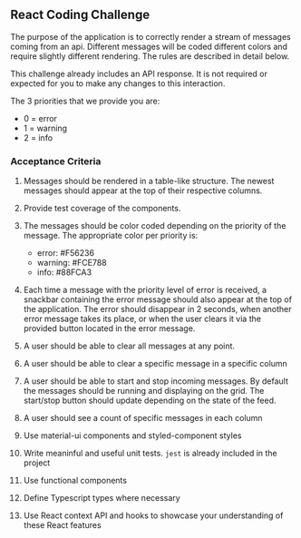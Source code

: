 ## React Coding Challenge

The purpose of the application is to correctly render a stream of messages coming from an api. Different messages will be coded different colors and require slightly different rendering. The rules are described in detail below.

This challenge already includes an API response. It is not required or expected for you to make any changes to this interaction.

The 3 priorities that we provide you are:
  * 0 = error
  * 1 = warning
  * 2 = info

### Acceptance Criteria

1. Messages should be rendered in a table-like structure. The newest messages should appear at the top of their respective columns.
2. Provide test coverage of the components. 
3. The messages should be color coded depending on the priority of the message. The appropriate color per priority is:

   * error: #F56236
   * warning: #FCE788
   * info: #88FCA3

4. Each time a message with the priority level of error is received, a snackbar containing the error message should also appear at the top of the application. The error should disappear in 2 seconds, when another error message takes its place, or when the user clears it via the provided button located in the error message.
5. A user should be able to clear all messages at any point.
6. A user should be able to clear a specific message in a specific column
7. A user should be able to start and stop incoming messages. By default the messages should be running and displaying on the grid. The start/stop button should update depending on the state of the feed.
8. A user should see a count of specific messages in each column
9. Use material-ui components and styled-component styles
10. Write meaninful and useful unit tests. `jest` is already included in the project
11. Use functional components
12. Define Typescript types where necessary
13. Use React context API and hooks to showcase your understanding of these React features
